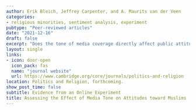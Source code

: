 ```yaml
---
author: Erik Bleich, Jeffrey Carpenter, and A. Maurits van der Veen
categories:
- religious minorities, sentiment analysis, experiment
pubtype: "Peer-reviewed articles"
date: "2021-12-16"
draft: false
excerpt: "Does the tone of media coverage directly affect public attitudes? We use an online between-subjects experiment to show that exposure to articles of quantifiably different valences about Muslims or Catholics affects reported attitudes toward each of those groups. We also identify anxiety as a key mediator between exposure to articles of different valences and attitudes about each group. Our findings suggest that articles of a particular tone can influence views of social groups."
layout: single
links:
- icon: door-open
  icon_pack: fas
  name: "journal website"
  url: https://www.cambridge.org/core/journals/politics-and-religion
location: Politics and Religion, forthcoming.
show_post_time: false
subtitle: Evidence from an Online Experiment
title: Assessing the Effect of Media Tone on Attitudes toward Muslims
---
```



